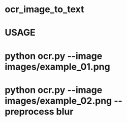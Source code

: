 # ocr_image_to_text


# USAGE
  #  python ocr.py --image images/example_01.png 
  # python ocr.py --image images/example_02.png  --preprocess blur
